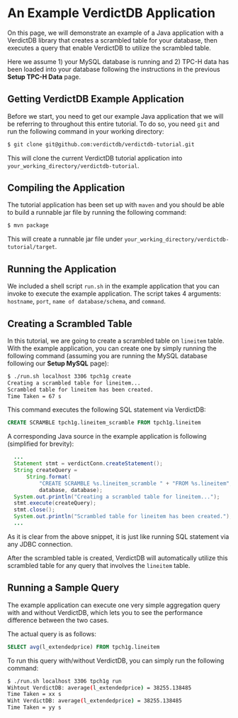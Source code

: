 # An Example VerdictDB Application

On this page, we will demonstrate an example of a Java application with a VerdictDB library that creates a scrambled table for your database, then executes a query that enable VerdictDB to utilize the scrambled table. 

Here we assume 1) your MySQL database is running and 
2) TPC-H data has been loaded into your database following the instructions in the previous **Setup TPC-H Data** page.

## Getting VerdictDB Example Application

Before we start, you need to get our example Java application that we will be referring to throughout this entire tutorial. To do so, you need `git` and run the following command in your working directory:

```bash
$ git clone git@github.com:verdictdb/verdictdb-tutorial.git
```

This will clone the current VerdictDB tutorial application into `your_working_directory/verdictdb-tutorial`.

## Compiling the Application

The tutorial application has been set up with `maven` and you should be able to build a runnable jar file by running the following command:

```bash
$ mvn package
```

This will create a runnable jar file under `your_working_directory/verdictdb-tutorial/target`.

## Running the Application

We included a shell script `run.sh` in the example application that you can invoke to execute the example application.
The script takes 4 arguments: `hostname`, `port`, `name of database/schema`, and `command`.

## Creating a Scrambled Table

In this tutorial, we are going to create a scrambled table on `lineitem` table. 
With the example application, you can create one by simply running the following command (assuming you are running the MySQL database following our **Setup MySQL** page):

```bash
$ ./run.sh localhost 3306 tpch1g create
Creating a scrambled table for lineitem...
Scrambled table for lineitem has been created.
Time Taken = 67 s
```

This command executes the following SQL statement via VerdictDB:

```SQL
CREATE SCRAMBLE tpch1g.lineitem_scramble FROM tpch1g.lineitem
```

A corresponding Java source in the example application is following (simplified for brevity):

```java
  ...
  Statement stmt = verdictConn.createStatement();
  String createQuery =
      String.format(
          "CREATE SCRAMBLE %s.lineitem_scramble " + "FROM %s.lineitem",
          database, database);
  System.out.println("Creating a scrambled table for lineitem...");
  stmt.execute(createQuery);
  stmt.close();
  System.out.println("Scrambled table for lineitem has been created.");
  ...
```

As it is clear from the above snippet, it is just like running SQL statement via any JDBC connection.

After the scrambled table is created, VerdictDB will automatically utilize this scrambled table for any query that involves the `lineitem` table.

## Running a Sample Query

The example application can execute one very simple aggregation query with and without VerdictDB, which lets you to see the performance difference between the two cases.

The actual query is as follows:

```SQL
SELECT avg(l_extendedprice) FROM tpch1g.lineitem
```

To run this query with/without VerdictDB, you can simply run the following command:

```bash
$ ./run.sh localhost 3306 tpch1g run
Wihtout VerdictDB: average(l_extendedprice) = 38255.138485
Time Taken = xx s
Wiht VerdictDB: average(l_extendedprice) = 38255.138485
Time Taken = yy s
```






